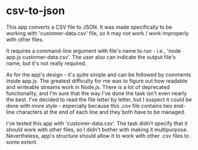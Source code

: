 # csv-to-json

This app converts a CSV file to JSON. It was made specifically to be working with 
'customer-data.csv' file, so it may not work / work improperly with other files.

It requires a command-line argument with file's name to run - i.e., 'node app.js customer-data.csv'.
The user also can indicate the output file's name, but it's not really required.

As for the app's design - it's quite simple and can be followed by comments inside app.js.
The greatest difficulty for me was to figure out how readable and writeable streams work in
Node.js. There is a lot of deprecated functionality, and I'm sure that the way I've done the 
task isn't even nearly the best. I've decided to read the file letter by letter, but I suspect
it could be done with more style - especially because this .csv file contains two end-line
characters at the end of each line and they both have to be managed. 

I've tested this app with 'customer-data.csv'. The task didn't specify that it should work
with other files, so I didn't bother with making it multipurpose. Nevertheless, app's
structure should allow it to work with other .csv files to some extent. 
